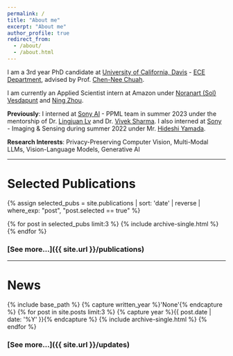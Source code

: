 ```yaml
---
permalink: /
title: "About me"
excerpt: "About me"
author_profile: true
redirect_from: 
  - /about/
  - /about.html
---
```


I am a 3rd year PhD candidate at [University of California, Davis](https://www.ucdavis.edu/) - [ECE Department](https://ece.ucdavis.edu/), advised by Prof. [Chen-Nee Chuah](https://www.ece.ucdavis.edu/~chuah/rubinet/people/chuah/bio.html). 
<!-- I received my B.S. (Computer Engineering major, Computer Science minor) from UC Davis in December 2020 and my M.S. in March 2024.  -->
I am currently an Applied Scientist intern at Amazon under [Noranart (Sol) Vesdapunt](https://noranart.com/?i=1) and [Ning Zhou](https://www.linkedin.com/in/ningzh). 

**Previously**: I interned at [Sony AI](https://ai.sony/) - PPML team in summer 2023 under the mentorship of Dr. [Lingjuan Lv](https://sites.google.com/view/lingjuan-lyu/home?authuser=0) and Dr. [Vivek Sharma](https://vivoutlaw.github.io/index.html). I also interned at [Sony](https://www.sony.com/en/) - Imaging & Sensing during summer 2022 under Mr. [Hideshi Yamada](https://www.linkedin.com/in/hideshi-yamada-3593aa101/?originalSubdomain=jp). 

**Research Interests**: Privacy-Preserving Computer Vision, Multi-Modal LLMs, Vision-Language Models, Generative AI

<!-- **Previous work**:
  - Adversarial Robustness
  - Neural Network Pruning
  - Model Extraction/Fingerprinting -->

-----

# Selected Publications

{% assign selected_pubs = site.publications | sort: 'date' | reverse | where_exp: "post", "post.selected == true" %}

{% for post in selected_pubs limit:3 %}
  {% include archive-single.html %}
{% endfor %}

### [See more...]({{ site.url }}/publications)

-----

# News

{% include base_path %}
{% capture written_year %}'None'{% endcapture %}
{% for post in site.posts  limit:3  %}
  {% capture year %}{{ post.date | date: '%Y' }}{% endcapture %}
  {% include archive-single.html %}
{% endfor %}

### [See more...]({{ site.url }}/updates)
